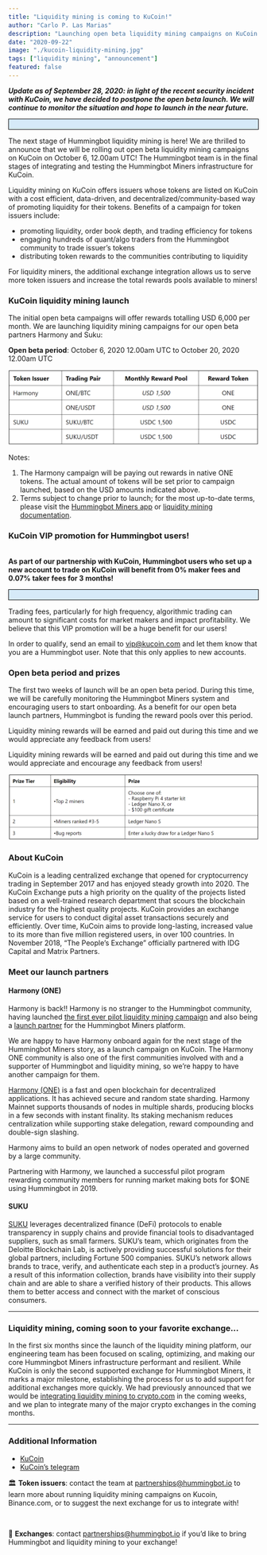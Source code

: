 ```yaml
---
title: "Liquidity mining is coming to KuCoin!"
author: "Carlo P. Las Marias"
description: "Launching open beta liquidity mining campaigns on KuCoin for ONE and SUKU with VIP fee promotion!"
date: "2020-09-22"
image: "./kucoin-liquidity-mining.jpg"
tags: ["liquidity mining", "announcement"]
featured: false
---
```


<table style="border: 1.5px solid black; width: 100% ; background-color:#D6EAF8; align:center; padding:10px">
<em><b>Update as of September 28, 2020: in light of the recent security incident with KuCoin, we have decided to postpone the open beta launch.  We will continue to monitor the situation and hope to launch in the near future.</b></em>
</table>

The next stage of Hummingbot liquidity mining is here!  We are thrilled to announce that we will be rolling out open beta liquidity mining campaigns on KuCoin on October 6, 12.00am UTC!  The Hummingbot team is in the final stages of integrating and testing the Hummingbot Miners infrastructure for KuCoin.

Liquidity mining on KuCoin offers issuers whose tokens are listed on KuCoin with a cost efficient, data-driven, and decentralized/community-based way of promoting liquidity for their tokens.  Benefits of a campaign for token issuers  include:

- promoting liquidity, order book depth, and trading efficiency for tokens
- engaging hundreds of quant/algo traders from the Hummingbot community to trade issuer’s tokens
- distributing token rewards to the communities contributing to liquidity

For liquidity miners, the additional exchange integration allows us to serve more token issuers and increase the total rewards pools available to miners!

### KuCoin liquidity mining launch

The initial open beta campaigns will offer rewards totalling USD 6,000 per month.  We are launching liquidity mining campaigns for our open beta partners Harmony and Suku:

**Open beta period**: October 6, 2020 12.00am UTC to October 20, 2020 12.00am UTC

![](./kucoin-reward.png)

Notes:

1. The Harmony campaign will be paying out rewards in native ONE tokens.  The actual amount of tokens will be set prior to campaign launched, based on the USD amounts indicated above.
2. Terms subject to change prior to launch; for the most up-to-date terms, please visit the [Hummingbot Miners app](https://miners.hummingbot.io/) or [liquidity mining documentation](https://docs.hummingbot.io/intro/liquidity-mining/).

### KuCoin VIP promotion for Hummingbot users!

<br />
<table style="border: 1.5px solid black; width: 100% ; background-color:#D6EAF8; align:center; padding:10px">
<b>As part of our partnership with KuCoin, Hummingbot users who set up a new account to trade on KuCoin will benefit from 0% maker fees and 0.07% taker fees for 3 months!</b>
</table>

Trading fees, particularly for high frequency, algorithmic trading can amount to significant costs for market makers and impact profitability.  We believe that this VIP promotion will be a huge benefit for our users!

In order to qualify, send an email to [vip@kucoin.com](mailto:vip@kucoin.com) and let them know that you are a Hummingbot user.  Note that this only applies to new accounts.

### Open beta period and prizes

The first two weeks of launch will be an open beta period.  During this time, we will be carefully monitoring the Hummingbot Miners system and encouraging users to start onboarding.  As a benefit for our open beta launch partners, Hummingbot is funding the reward pools over this period.

Liquidity mining rewards will be earned and paid out during this time and we would appreciate any feedback from users!

Liquidity mining rewards will be earned and paid out during this time and we would appreciate and encourage any feedback from users!

![](./beta-prize.png)

### About KuCoin

KuCoin is a leading centralized exchange that opened for cryptocurrency trading in September 2017 and has enjoyed steady growth into 2020. The KuCoin Exchange puts a high priority on the quality of the projects listed based on a well-trained research department that scours the blockchain industry for the highest quality projects. KuCoin provides an exchange service for users to conduct digital asset transactions securely and efficiently. Over time, KuCoin aims to provide long-lasting, increased value to its more than five million registered users, in over 100 countries. In November 2018, “The People’s Exchange” officially partnered with IDG Capital and Matrix Partners.

### Meet our launch partners

#### Harmony (ONE)

Harmony is back!! Harmony is no stranger to the Hummingbot community, having launched [the first ever pilot liquidity mining campaign](https://hummingbot.io/blog/2019-09-does-community-based-market-making-work/) and also being a [launch partner](https://hummingbot.io/blog/2020-03-liquidity-mining-launch/) for the Hummingbot Miners platform.

We are happy to have Harmony onboard again for the next stage of the Hummingbot Miners story, as a launch campaign on KuCoin.  The Harmony ONE community is also one of the first communities involved with and a supporter of Hummingbot and liquidity mining, so we’re happy to have another campaign for them.

[Harmony (ONE)](https://www.harmony.one/) is a fast and open blockchain for decentralized applications.  It has achieved secure and random state sharding. Harmony Mainnet supports thousands of nodes in multiple shards, producing blocks in a few seconds with instant finality. Its staking mechanism reduces centralization while supporting stake delegation, reward compounding and double-sign slashing.

Harmony aims to build an open network of nodes operated and governed by a large community.

Partnering with Harmony, we launched a successful pilot program rewarding community members for running market making bots for $ONE using Hummingbot in 2019.

#### SUKU

[SUKU](https://www.suku.world/) leverages decentralized finance (DeFi) protocols to enable transparency in supply chains and provide financial tools to disadvantaged suppliers, such as small farmers. SUKU’s team, which originates from the Deloitte Blockchain Lab, is actively providing successful solutions for their global partners, including Fortune 500 companies. SUKU’s network allows brands to trace, verify, and authenticate each step in a product’s journey. As a result of this information collection, brands have visibility into their supply chain and are able to share a verified history of their products. This allows them to better access and connect with the market of conscious consumers.

----
### Liquidity mining, coming soon to your favorite exchange...
In the first six months since the launch of the liquidity mining platform, our engineering team has been focused on scaling, optimizing, and making our core Hummingbot Miners infrastructure performant and resilient.  While KuCoin is only the second supported exchange for Hummingbot Miners, it marks a major milestone, establishing the process for us to add support for additional exchanges more quickly.  We had previously announced that we would be [integrating liquidity mining to crypto.com](https://hummingbot.io/blog/2020-09-hummingbot-partners-with-crypto-com/) in the coming weeks, and we plan to integrate many of the major crypto exchanges in the coming months.

----

### Additional Information
- [KuCoin](https://www.kucoin.com/)
- [KuCoin’s telegram](https://t.me/KuCoin_Exchange)

<table style="background-color:#D6EAF8">
  <tr>
🏛 <b>Token issuers</b>: contact the team at <a href="mailto:partnerships@hummingbot.io"><u>partnerships@hummingbot.io</u></a> to learn more about running liquidity mining campaigns on Kucoin, Binance.com, or to suggest the next exchange for us to integrate with!
  </tr>
</table><br />

<table style="background-color:#F2F3F4" size="12">
  <tr>
🏦 <b>Exchanges</b>: contact <a href="mailto:partnerships@hummingbot.io"><u>partnerships@hummingbot.io</u></a> if you’d like to bring Hummingbot and liquidity mining to your exchange!
  </tr>
</table>
